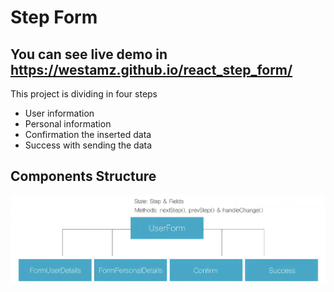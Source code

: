 # Step Form

## You can see live demo in https://westamz.github.io/react_step_form/
This project is dividing in four steps
-   User information
-   Personal information
-   Confirmation the inserted data
-   Success with sending the data

## Components Structure
![Project Structure](structure.png)

